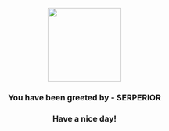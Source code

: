 <p align="center">
            <img src="https://raw.githubusercontent.com/PokeAPI/sprites/master/sprites/pokemon/497.png" width="150" height="150">
          </p>
          <h3 align="center">You have been greeted by - <b>SERPERIOR</b></h3>
          <h3 align="center">Have a nice day!</h3>
